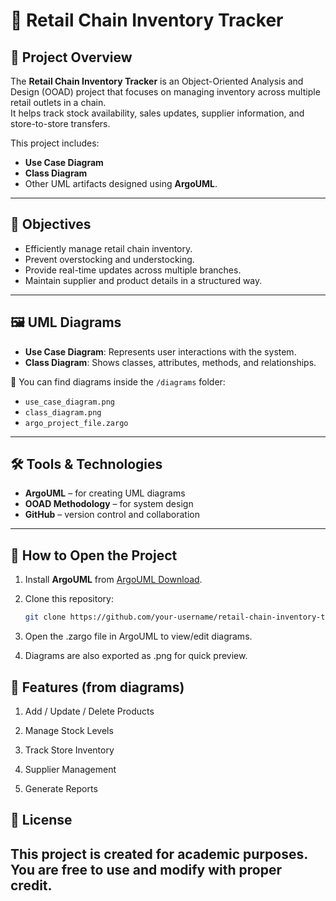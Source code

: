 # 🛒 Retail Chain Inventory Tracker

## 📌 Project Overview
The **Retail Chain Inventory Tracker** is an Object-Oriented Analysis and Design (OOAD) project that focuses on managing inventory across multiple retail outlets in a chain.  
It helps track stock availability, sales updates, supplier information, and store-to-store transfers.

This project includes:
- **Use Case Diagram**
- **Class Diagram**
- Other UML artifacts designed using **ArgoUML**.

---

## 🎯 Objectives
- Efficiently manage retail chain inventory.
- Prevent overstocking and understocking.
- Provide real-time updates across multiple branches.
- Maintain supplier and product details in a structured way.

---

## 🖼️ UML Diagrams
- **Use Case Diagram**: Represents user interactions with the system.
- **Class Diagram**: Shows classes, attributes, methods, and relationships.

📂 You can find diagrams inside the `/diagrams` folder:
- `use_case_diagram.png`
- `class_diagram.png`
- `argo_project_file.zargo`

---

## 🛠️ Tools & Technologies
- **ArgoUML** – for creating UML diagrams  
- **OOAD Methodology** – for system design  
- **GitHub** – version control and collaboration  

---

## 🚀 How to Open the Project
1. Install **ArgoUML** from [ArgoUML Download](http://argouml.tigris.org/).
2. Clone this repository:
   ```bash
   git clone https://github.com/your-username/retail-chain-inventory-tracker.git
3. Open the .zargo file in ArgoUML to view/edit diagrams.

4. Diagrams are also exported as .png for quick preview.

## 📑 Features (from diagrams)

1. Add / Update / Delete Products

2. Manage Stock Levels

3. Track Store Inventory

4. Supplier Management

5. Generate Reports

## 📜 License

This project is created for academic purposes. You are free to use and modify with proper credit.
---




